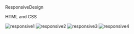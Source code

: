 ResponsiveDesign

HTML and CSS

![responsive1](https://user-images.githubusercontent.com/46283569/65376065-7ef80f00-dc93-11e9-9d08-2974513c76c4.JPG)
![responsive2](https://user-images.githubusercontent.com/46283569/65376066-7ef80f00-dc93-11e9-87b6-33f8b7e48242.JPG)
![responsive3](https://user-images.githubusercontent.com/46283569/65376067-7ef80f00-dc93-11e9-9278-b7604fcf5fa9.JPG)
![responsive4](https://user-images.githubusercontent.com/46283569/65376068-7ef80f00-dc93-11e9-907b-94604374be85.JPG)
